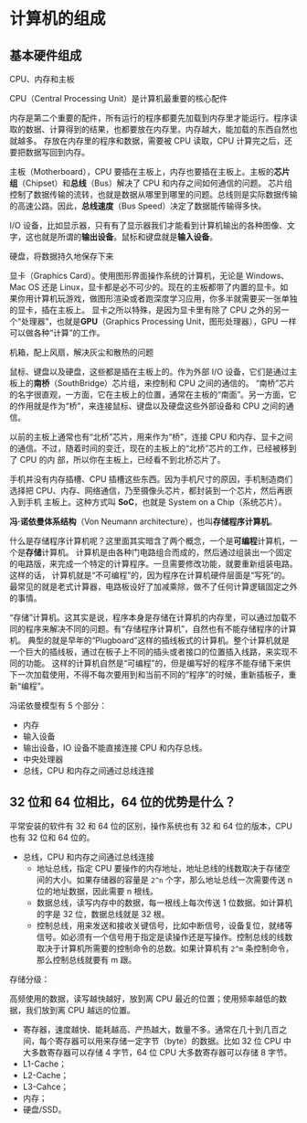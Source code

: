 # 计算机的组成

## 基本硬件组成
CPU、内存和主板

CPU（Central Processing Unit）是计算机最重要的核心配件

内存是第二个重要的配件，所有运行的程序都要先加载到内存里才能运行。程序读取的数据、计算得到的结果，也都要放在内存里。内存越大，能加载的东西自然也就越多。
存放在内存里的程序和数据，需要被 CPU 读取，CPU 计算完之后，还要把数据写回到内存。

主板（Motherboard），CPU 要插在主板上，内存也要插在主板上。主板的**芯片组**（Chipset）和**总线**（Bus）解决了 CPU 和内存之间如何通信的问题。
芯片组控制了数据传输的流转，也就是数据从哪里到哪里的问题。总线则是实际数据传输的高速公路。因此，**总线速度**（Bus Speed）决定了数据能传输得多快。

I/O 设备，比如显示器，只有有了显示器我们才能看到计算机输出的各种图像、文字，这也就是所谓的**输出设备**。鼠标和键盘就是**输入设备**。

硬盘，将数据持久地保存下来


显卡（Graphics Card）。使用图形界面操作系统的计算机，无论是 Windows、Mac OS 还是 Linux，显卡都是必不可少的。现在的主板都带了内置的显卡。如
果你用计算机玩游戏，做图形渲染或者跑深度学习应用，你多半就需要买一张单独的显卡，插在主板上。
显卡之所以特殊，是因为显卡里有除了 CPU 之外的另一个“处理器”，也就是**GPU**（Graphics Processing Unit，图形处理器），GPU 一样可以做各种“计算”的工作。

机箱，配上风扇，解决灰尘和散热的问题

鼠标、键盘以及硬盘，这些都是插在主板上的。作为外部 I/O 设备，它们是通过主板上的**南桥**（SouthBridge）芯片组，来控制和 CPU 之间的通信的。
“南桥”芯片的名字很直观，一方面，它在主板上的位置，通常在主板的“南面”。另一方面，它的作用就是作为“桥”，来连接鼠标、键盘以及硬盘这些外部设备和 CPU 之间的通信。

以前的主板上通常也有“北桥”芯片，用来作为“桥”，连接 CPU 和内存、显卡之间的通信。不过，随着时间的变迁，现在的主板上的“北桥”芯片的工作，已经被移到了 CPU 的内
部，所以你在主板上，已经看不到北桥芯片了。

手机并没有内存插槽、CPU 插槽这些东西。因为手机尺寸的原因，手机制造商们选择把 CPU、内存、网络通信，乃至摄像头芯片，都封装到一个芯片，然后再嵌入到手机
主板上。这种方式叫 **SoC**，也就是 System on a Chip（系统芯片）。

**冯·诺依曼体系结构**（Von Neumann architecture），也叫**存储程序计算机**。

什么是存储程序计算机呢？这里面其实暗含了两个概念，一个是**可编程**计算机，一个是**存储**计算机。
计算机是由各种门电路组合而成的，然后通过组装出一个固定的电路版，来完成一个特定的计算程序。一旦需要修改功能，就要重新组装电路。这样的话，
计算机就是“不可编程”的，因为程序在计算机硬件层面是“写死”的。最常见的就是老式计算器，电路板设好了加减乘除，做不了任何计算逻辑固定之外的事情。

“存储”计算机。这其实是说，程序本身是存储在计算机的内存里，可以通过加载不同的程序来解决不同的问题。有“存储程序计算机”，自然也有不能存储程序的计算机。
典型的就是早年的“Plugboard”这样的插线板式的计算机。整个计算机就是一个巨大的插线板，通过在板子上不同的插头或者接口的位置插入线路，来实现不同的功能。
这样的计算机自然是“可编程”的，但是编写好的程序不能存储下来供下一次加载使用，不得不每次要用到和当前不同的“程序”的时候，重新插板子，重新“编程”。

冯诺依曼模型有 5 个部分：

- 内存
- 输入设备
- 输出设备，IO 设备不能直接连接 CPU 和内存总线。
- 中央处理器
- 总线，CPU 和内存之间通过总线连接

## 32 位和 64 位相比，64 位的优势是什么？

平常安装的软件有 32 和 64 位的区别，操作系统也有 32 和 64 位的版本，CPU 也有 32 位和 64 位的。


- 总线，CPU 和内存之间通过总线连接
  - 地址总线，指定 CPU 要操作的内存地址，地址总线的线数取决于存储空间的大小。如果存储器的容量是 `2^n` 个字，那么地址总线一次需要传送 n 位的地址数据，因此需要 n 根线。
  - 数据总线，读写内存中的数据，每一根线上每次传送 1 位数据。如计算机的字是 32 位，数据总线就是 32 根。
  - 控制总线，用来发送和接收关键信号，比如中断信号，设备复位，就绪等信号。如必须有一个信号用于指定是读操作还是写操作。控制总线的线数取决于计算机所需要的控制命令的总数。如果计算机有 `2^m` 条控制命令，那么控制总线就要有 m 跟。

存储分级：

高频使用的数据，读写越快越好，放到离 CPU 最近的位置；使用频率越低的数据，我们放到离 CPU 越远的位置。

- 寄存器，速度越快、能耗越高、产热越大，数量不多。通常在几十到几百之间，每个寄存器可以用来存储一定字节（byte）的数据。比如 32 位 CPU 中大多数寄存器可以存储 4 字节，64 位 CPU 大多数寄存器可以存储 8 字节。
- L1-Cache；
- L2-Cache；
- L3-Cahce；
- 内存；
- 硬盘/SSD。
